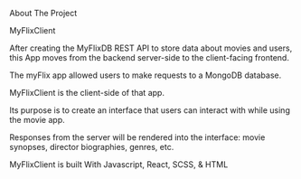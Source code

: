 About The Project

MyFlixClient

After creating the MyFlixDB REST API to store data about movies and users, this App moves from the backend server-side to the client-facing frontend. 

The myFlix app allowed users to make requests to a MongoDB database. 

MyFlixClient is the client-side of that app. 

Its purpose is to create an interface that users can interact with while using the movie app. 

Responses from the server will be rendered into the interface: movie synopses, director biographies, genres, etc. 

MyFlixClient is built With Javascript, React, SCSS, & HTML
